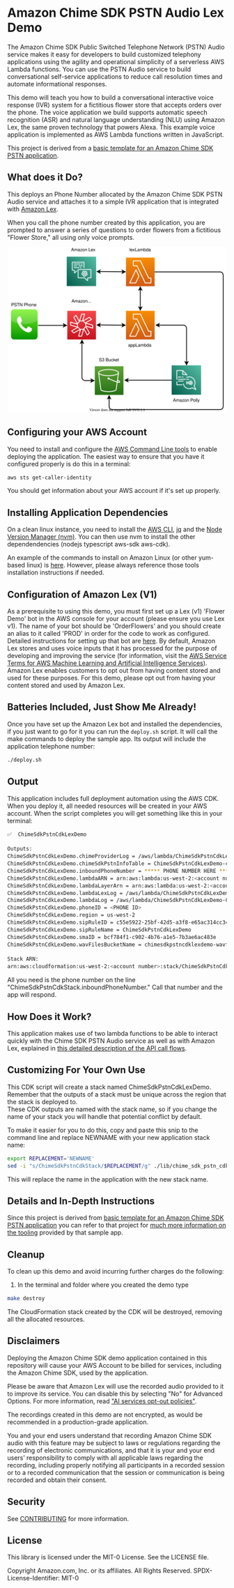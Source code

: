 # Amazon Chime SDK PSTN Audio Lex Demo

The Amazon Chime SDK Public Switched Telephone Network (PSTN) Audio service makes it easy for developers to build customized telephony applications using the agility and operational simplicity of a serverless AWS Lambda functions.  You can use the PSTN Audio service to build conversational self-service applications to reduce call resolution times and automate informational responses.

This demo will teach you how to build a conversational interactive voice response (IVR) system for a fictitious flower store that accepts orders over the phone. The voice application we build supports automatic speech recognition (ASR) and natural language understanding (NLU) using Amazon Lex, the same proven technology that powers Alexa.  This example voice application is implemented as AWS Lambda functions written in JavaScript.

This project is derived from a [basic template for an Amazon Chime SDK PSTN application](https://github.com/aws-samples/amazon-chime-sdk-pstn-cdk). 
## What does it Do?

This deploys an Phone Number allocated by the Amazon Chime SDK PSTN Audio service and attaches it to a simple IVR application that is integrated with [Amazon Lex](https://aws.amazon.com/lex/).  



When you call the phone number created by this application, you are prompted to answer a series of questions to order flowers from a fictitious "Flower Store," all using only voice prompts.

![](images/overview.drawio.svg?raw=true)

## Configuring your AWS Account

You need to install and configure the [AWS Command Line tools](https://docs.aws.amazon.com/cli/latest/userguide/cli-chap-configure.html) to enable deploying the application.  The easiest way
to ensure that you have it configured properly is do this in a terminal:

```bash
aws sts get-caller-identity
```

You should get information about your AWS account if it's set up properly.
## Installing Application Dependencies

On a clean linux instance, you need to install the [AWS CLI](https://docs.aws.amazon.com/cli/latest/userguide/getting-started-install.html), [jq](https://stedolan.github.io/jq/download/) and 
the [Node Version Manager (nvm)](https://github.com/nvm-sh/nvm).  You can then use nvm to install the other dependendencies (nodejs typescript aws-sdk aws-cdk).

An example of the commands to install on Amazon Linux (or other yum-based linux) is [here](SETUP-DEPS.md).  However, please
always reference those tools installation instructions if needed.

## Configuration of Amazon Lex (V1)

As a prerequisite to using this demo, you must first set up a Lex (v1) 'Flower Demo' bot in the AWS console for your account (please ensure you use Lex v1).  The name of your bot should be 'OrderFlowers' and you should create an alias to it called 'PROD' in order for the code to work as configured.  Detailed instructions for setting up that bot are [here](SETUP-LEX.md).  By default, Amazon Lex stores and uses voice inputs that it has processed for the purpose of  developing and improving the service (for information, visit the [AWS Service Terms for AWS Machine Learning and Artificial Intelligence Services](https://aws.amazon.com/service-terms/)). Amazon Lex enables customers to opt out from having content stored and used for these purposes. For this demo, please opt out from having your content stored and used by Amazon Lex.

## Batteries Included, Just Show Me Already!

Once you have set up the Amazon Lex bot and installed the dependencies, if you just want to go for it you can run the ```deploy.sh``` script.  It will call the make commands to deploy the sample app.  Its output will
include the application telephone number:

```bash
./deploy.sh
```

## Output

This application includes full deployment automation using the AWS CDK.  When you deploy it, all needed resources will be created in your AWS account.  When the script completes 
you will get something like this in your terminal:

```bash
✅  ChimeSdkPstnCdkLexDemo

Outputs:
ChimeSdkPstnCdkLexDemo.chimeProviderLog = /aws/lambda/ChimeSdkPstnCdkLexDemo-chimeSdkPstnProviderLambaEA-V8PzzzKxUA2Z1
ChimeSdkPstnCdkLexDemo.chimeSdkPstnInfoTable = ChimeSdkPstnCdkLexDemo-callInfo84B39180-KMIWRRRX121XK
ChimeSdkPstnCdkLexDemo.inboundPhoneNumber = ***** PHONE NUMBER HERE *****
ChimeSdkPstnCdkLexDemo.lambdaARN = arn:aws:lambda:us-west-2:<account number>:function:ChimeSdkPstnCdkLexDemo-ChimeSdkPstnLambda94BRR76E-8vv9dzwffup3
ChimeSdkPstnCdkLexDemo.lambdaLayerArn = arn:aws:lambda:us-west-2:<account number>:layer:appLambdaLayer43BBRR22:56
ChimeSdkPstnCdkLexDemo.lambdaLexLog = /aws/lambda/ChimeSdkPstnCdkLexDemo-ChimeSdkLexLambda18EF42AF-y4mC76QRRJj5
ChimeSdkPstnCdkLexDemo.lambdaLog = /aws/lambda/ChimeSdkPstnCdkLexDemo-ChimeSdkPstnLambda94RRE76E-8vv9dzwffup3
ChimeSdkPstnCdkLexDemo.phoneID = <PHONE ID>
ChimeSdkPstnCdkLexDemo.region = us-west-2
ChimeSdkPstnCdkLexDemo.sipRuleID = c55e5922-25bf-42d5-a3f8-e65ac314cc34
ChimeSdkPstnCdkLexDemo.sipRuleName = ChimeSdkPstnCdkLexDemo
ChimeSdkPstnCdkLexDemo.smaID = bcf784f1-c902-4b76-a1e5-7b3ae6ac483e
ChimeSdkPstnCdkLexDemo.wavFilesBucketName = chimesdkpstncdklexdemo-wavfiles98e4497d-ji6r5dxk3wb8

Stack ARN:
arn:aws:cloudformation:us-west-2:<account number>:stack/ChimeSdkPstnCdkLexDemo/f4598a50-48c2-11ec-84f8-02b5c6242747
```

All you need is the phone number on the line "ChimeSdkPstnCdkStack.inboundPhoneNumber."  Call that number and the app will respond.

## How Does it Work?

This application makes use of two lambda functions to be able to interact quickly with the Chime SDK PSTN Audio service as well as with Amazon Lex, explained
in [this detailed description of the API call flows](API-CALL-FLOW.md).
## Customizing For Your Own Use

This CDK script will create a stack named ChimeSdkPstnCdkLexDemo.  Remember that the outputs of a stack must be unique across the region that the stack is deployed to.  
These CDK outputs are named with the stack name, so if you change the name of your stack you will handle that potential conflict by default.

To make it easier for you to do this, copy and paste this snip to the command line and replace NEWNAME with your new application stack name:

```bash
export REPLACEMENT='NEWNAME'
sed -i "s/ChimeSdkPstnCdkStack/$REPLACEMENT/g" ./lib/chime_sdk_pstn_cdk-stack.ts ./bin/chime_sdk_pstn_cdk.ts Makefile
```

This will replace the name in the application with the new stack name.

## Details and In-Depth Instructions

Since this project is derived from [basic template for an Amazon Chime SDK PSTN application](https://github.com/aws-samples/amazon-chime-sdk-pstn-cdk) you can refer to that project for [much
more information on the tooling](https://github.com/aws-samples/amazon-chime-sdk-pstn-cdk#details-and-in-depth-instructions) provided by that sample app.  

## Cleanup

To clean up this demo and avoid incurring further charges do the following:

1.	In the terminal and folder where you created the demo type 

```bash
make destroy  
```

The CloudFormation stack created by the CDK will be destroyed, removing all the allocated resources.
## Disclaimers

Deploying the Amazon Chime SDK demo application contained in this repository will cause your AWS Account to be billed for services, including the Amazon Chime SDK, used by the application.

Please be aware that Amazon Lex will use the recorded audio provided to it to improve its service.  You can disable this by selecting "No" for Advanced Options.  For more information, read 
["AI services opt-out policies"](https://docs.aws.amazon.com/organizations/latest/userguide/orgs_manage_policies_ai-opt-out.html).

The recordings created in this demo are not encrypted, as would be recommended in a production-grade application.  

You and your end users understand that recording Amazon Chime SDK audio with this feature may be subject to laws or regulations regarding the recording of electronic communications, and that it is your and your end users’ responsibility to comply with all applicable laws regarding the recording, including properly notifying all participants in a recorded session or to a recorded communication that the session or communication is being recorded and obtain their consent.
## Security

See [CONTRIBUTING](CONTRIBUTING.md#security-issue-notifications) for more information.

## License

This library is licensed under the MIT-0 License. See the LICENSE file.

Copyright Amazon.com, Inc. or its affiliates. All Rights Reserved.
SPDX-License-Identifier: MIT-0
